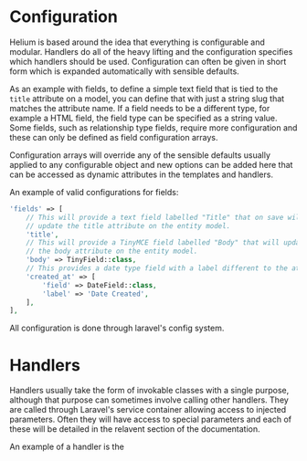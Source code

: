 # Configuration

Helium is based around the idea that everything is configurable and modular. Handlers do all of the heavy lifting and the configuration specifies which handlers should be used. Configuration can often be given in short form which is expanded automatically with sensible defaults.

As an example with fields, to define a simple text field that is tied to the `title` attribute on a model, you can define that with just a string slug that matches the attribute name. If a field needs to be a different type, for example a HTML field, the field type can be specified as a string value. Some fields, such as relationship type fields, require more configuration and these can only be defined as field configuration arrays.

Configuration arrays will override any of the sensible defaults usually applied to any configurable object and new options can be added here that can be accessed as dynamic attributes in the templates and handlers.

An example of valid configurations for fields:

```php
'fields' => [
    // This will provide a text field labelled "Title" that on save will 
    // update the title attribute on the entity model.
    'title',
    // This will provide a TinyMCE field labelled "Body" that will update
    // the body attribute on the entity model.
    'body' => TinyField::class,
    // This provides a date type field with a label different to the attribute name
    'created_at' => [
        'field' => DateField::class,
        'label' => 'Date Created',
    ],
],
```

All configuration is done through laravel's config system.

# Handlers

Handlers usually take the form of invokable classes with a single purpose, although that purpose can sometimes involve calling other handlers. They are called through Laravel's service container allowing access to injected parameters. Often they will have access to special parameters and each of these will be detailed in the relavent section of the documentation.

An example of a handler is the 


